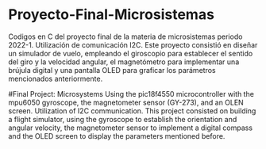 # Proyecto-Final-Microsistemas
Codigos en C del proyecto final de la materia de microsistemas periodo 2022-1. 
Utilización de comunicación I2C.
Este proyecto consistió en diseñar un simulador de vuelo, empleando el giroscopio para establecer el sentido del giro y la velocidad angular, el magnetómetro para implementar una brújula digital y una pantalla OLED para graficar los parámetros mencionados anteriormente. 


#Final Project: Microsystems
Using the pic18f4550 microcontroller with the mpu6050 gyroscope, the magnetometer sensor (GY-273), and an OLEN screen. Utilization of I2C communication.
This project consisted on building a flight simulator, using the gyroscope to establish the orientation and angular velocity, the magnetometer sensor to implement a digital compass and the OLED screen to display the parameters mentioned before.


